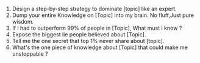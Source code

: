 1. Design a step-by-step strategy to dominate [topic] like an expert.
2. Dump your entire Knowledge on [Topic] into my brain. No fluff,Just pure wisdom.
3. If i had to outperform 99% of people in [Topic], What must i know ?
4. Expose the biggest lie people believed about [Topic].
5. Tell me the one secret that top 1% never share about [topic].
6. What's the one piece of knowledge about [Topic] that could make me unstoppable ?